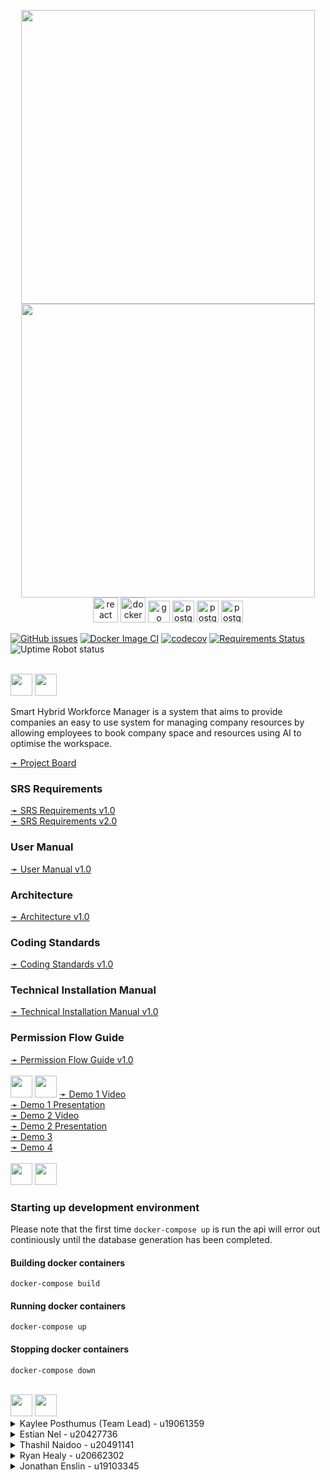 
<!-- Logo  -->
<p align="center">
  <!-- Light Mode -->
  <img src="https://user-images.githubusercontent.com/84448921/166220712-adc6088e-7907-4689-8925-305a949aeee9.png#gh-light-mode-only" height=470/>
  <!-- Dark Mode -->
  <img src="https://user-images.githubusercontent.com/84448921/166219030-4eece490-8184-4cff-bbcb-8d23512ffe20.png#gh-dark-mode-only" height=470/>
  <br>
  <img src="https://upload.wikimedia.org/wikipedia/commons/a/a7/React-icon.svg" alt="react" width="40" height="40"/>
  <img src="https://upload.wikimedia.org/wikipedia/commons/4/4e/Docker_%28container_engine%29_logo.svg" alt="docker" height="40"/>
  <img src="https://upload.wikimedia.org/wikipedia/commons/0/05/Go_Logo_Blue.svg" alt="go" height="35"/>
  <img src="https://upload.wikimedia.org/wikipedia/commons/2/29/Postgresql_elephant.svg" alt="postgres" height="35"/>
  <img src="https://user-images.githubusercontent.com/53088824/172166404-d2055f12-5dac-4876-9a87-2f9b01b89893.png" alt="postgres" height="35"/>
  <img src="https://user-images.githubusercontent.com/53088824/172166602-ceb6f817-bd28-4a3a-ac45-9eecc4932f9b.svg" alt="postgres" height="35"/>
</p>

<a href = "https://github.com/COS301-SE-2022/Smart-Hybrid-Workforce-manager/issues"><img alt="GitHub issues" src="https://img.shields.io/github/issues/COS301-SE-2022/Smart-Hybrid-Workforce-manager"></a>
[![Docker Image CI](https://github.com/COS301-SE-2022/Smart-Hybrid-Workforce-manager/actions/workflows/deploy.yml/badge.svg)](https://github.com/COS301-SE-2022/Smart-Hybrid-Workforce-manager/actions/workflows/deploy.yml)
[![codecov](https://codecov.io/gh/COS301-SE-2022/Smart-Hybrid-Workforce-manager/branch/master/graph/badge.svg?token=FP6940JI0D)](https://codecov.io/gh/COS301-SE-2022/Smart-Hybrid-Workforce-manager)
[![Requirements Status](https://requires.io/github/InThePipeFiveByFive/Smart-Hybrid-Workforce-manager/requirements.svg?branch=master)](https://requires.io/github/InThePipeFiveByFive/Smart-Hybrid-Workforce-manager/requirements/?branch=master) 
<img alt="Uptime Robot status" src="https://img.shields.io/uptimerobot/status/m791728122-d14beed6408606d9175acebf">

<br>

<!-- Description  -->
<!-- Light Mode -->
<img src="https://user-images.githubusercontent.com/53088824/167407018-12453be2-203a-445e-9c3d-0f50c2fa6293.png#gh-light-mode-only" height=35/>
<!-- Dark Mode -->
<img src="https://user-images.githubusercontent.com/53088824/167407001-1c69efc3-2f7e-449d-9952-03e34aef579f.png#gh-dark-mode-only" height=35/>

Smart Hybrid Workforce Manager is a system that aims to provide companies an easy to use system for managing company resources by allowing employees to book company space and resources using AI to optimise the workspace.

<a href="https://github.com/COS301-SE-2022/Smart-Hybrid-Workforce-manager/projects" target="_blank">
  ➛ Project Board<br>
</a> 

### SRS Requirements

<a href="https://drive.google.com/file/d/1P8EYnATIvTuzI92zB5p3PX_Cp5whZi45/view?usp=sharing" target="_blank">
  ➛ SRS Requirements v1.0<br>
</a> 
<a href="https://drive.google.com/file/d/1nA5BDkb-0W2gQ5Xp25A9YvOM9bbOvX94/view?usp=sharing" target="_blank">
  ➛ SRS Requirements v2.0<br>
</a> 

### User Manual

<a href="https://drive.google.com/file/d/1ffPNxu-At3yxPxNehlCiKJTz4YlE-Hch/view?usp=sharing" target="_blank">
  ➛ User Manual v1.0<br>
</a> 

### Architecture

<a href="https://drive.google.com/file/d/1_2_nVj66BKjmjlVeKUnX7H8g3KSUlAAj/view?usp=sharing" target="_blank">
  ➛ Architecture v1.0<br>
</a> 

### Coding Standards

<a href="https://drive.google.com/file/d/1E5KiVsls6vi4VURzq8LbePat-SF3VYyv/view?usp=sharing" target="_blank">
  ➛ Coding Standards v1.0<br>
</a> 

### Technical Installation Manual

<a href="https://drive.google.com/file/d/1WggLGNJAQABxYgEQkVapfU78BCJu4G2N/view?usp=sharing" target="_blank">
  ➛ Technical Installation Manual v1.0<br>
</a> 

### Permission Flow Guide

<a href="https://drive.google.com/file/d/1eiyuevQBveD41sLYmI3Sp1Gdl3zlBqpx/view?usp=sharing" target="_blank">
  ➛ Permission Flow Guide v1.0<br>
</a> 

<br>

<!--Demo Information -->
<!-- Light Mode -->
<img src="https://user-images.githubusercontent.com/53088824/167414148-c20f5db2-2c61-423a-8611-cf5b39fc5c7a.png#gh-light-mode-only" height=35/>
<!-- Dark Mode -->
<img src="https://user-images.githubusercontent.com/53088824/167414102-bf02aafc-c50c-40db-88bf-671a0e7a345d.png#gh-dark-mode-only" height=35/>

<a href="https://drive.google.com/file/d/1Ie_8NZNK5KYC1meSEZ1z6F-E5rxnZH6L/view?usp=sharing" target="_blank">
  ➛ Demo 1 Video<br>
</a>
<a href="https://drive.google.com/file/d/19aGbydlYjP7VNsrecyodfphOxQlFE_kn/view?usp=sharing" target="_blank">
  ➛ Demo 1 Presentation<br>
</a> 
<a href="https://drive.google.com/file/d/1tdKq7UG-QFVdbF707Krwku3s3XBLsHHU/view?usp=sharing" target="_blank">
  ➛ Demo 2 Video<br>
</a>
<a href="https://drive.google.com/file/d/1AmSAFxEOtFoHWTqlOaQfrDKmoL14LMdL/view?usp=sharing" target="_blank">
  ➛ Demo 2 Presentation<br>
</a> 
<a href="#" target="_blank">
  ➛ Demo 3<br>
</a> 
<a href="#" target="_blank">
  ➛ Demo 4<br>
</a> 

<br>

<!-- General  -->
<!-- Light Mode -->
<img src="https://user-images.githubusercontent.com/53088824/167407476-7f988fa6-74d2-47c0-a5e0-d7f59b1ffb89.png#gh-light-mode-only" height=35/>
<!-- Dark Mode -->
<img src="https://user-images.githubusercontent.com/53088824/167407489-c3937a87-4451-4d5b-aa6a-afeeb0f89037.png#gh-dark-mode-only" height=35/>

### Starting up development environment
Please note that the first time `docker-compose up` is run the api will error out continiously until the database generation has been completed.

#### Building docker containers
    docker-compose build

#### Running docker containers
    docker-compose up

#### Stopping docker containers
    docker-compose down

<br>

<!-- The Team  -->
<!-- Light Mode -->
<img src="https://user-images.githubusercontent.com/53088824/167410792-04241b41-8c78-424c-8b64-413b23cec3d3.png#gh-light-mode-only" height=35/>
<!-- Dark Mode -->
<img src="https://user-images.githubusercontent.com/53088824/167410777-8bc10082-b4d1-40b3-9754-79fa28aac685.png#gh-dark-mode-only" height=35/>

<!-- Kaylee Posthumus -->
<details><summary>Kaylee Posthumus (Team Lead) - u19061359</summary><br>
  
<img align="right" src="https://user-images.githubusercontent.com/53088824/167909265-faf15baa-b44c-41ab-8d15-671dd00576eb.jpg" width=150>

<p>
I am a 3rd year Computer Science Student at the University of Pretoria. I have worked on large web based applications as well as some network based system applications. I have been tutoring for the University for two years in the Computer Science Department.
</p>

<a href="https://github.com/KayleePosthumus" target="_blank">
  <img src="https://user-images.githubusercontent.com/84448921/166214155-e8d55954-b938-4d76-98c4-d81550ead884.svg"/>
</a> 
<a href="https://www.linkedin.com/in/kaylee-posthumus-1a538b238/" target="_blank">
  <img src="https://user-images.githubusercontent.com/84448921/166214367-3bfaf22d-15bc-4db9-8ca3-48e8288509ee.svg"/>
</a>
<br><br><br>
</details>

<!-- Estian Nel -->
<details><summary>Estian Nel - u20427736</summary><br>
  
<img align="right" src="https://user-images.githubusercontent.com/53088824/167908773-7cd33a86-4b84-4dd9-8fa4-0401c1cb01d7.png" width=150/>

<p>
I am a 3rd year BSc Comp Sci student at the University of Pretoria and I plan on starting to work after my degree and work part time as I am doing my honours degree. I love learning new technologies and I have a large interest in machine learning as well as back-end development.
</p>

<a href="https://github.com/ListlessPanda" target="_blank">
  <img src="https://user-images.githubusercontent.com/84448921/166214155-e8d55954-b938-4d76-98c4-d81550ead884.svg"/>
</a> 
<a href="https://www.linkedin.com/in/estian-nel-061296238/" target="_blank">
  <img src="https://user-images.githubusercontent.com/84448921/166214367-3bfaf22d-15bc-4db9-8ca3-48e8288509ee.svg"/>
</a>
<br><br><br>
</details>

<!-- Thashil Naidoo -->
<details><summary>Thashil Naidoo - u20491141</summary><br>
  
<img align="right" src="https://user-images.githubusercontent.com/53088824/167909359-402cb056-26cf-459a-8880-1c840cb3631a.png" width=150>

<p>
I am a 3rd year BSc Computer Science student. I have a great interest in both computer graphics and AI. After completing my honours next year, I plan on working full time as a software engineer. I enjoy challenging myself to learn new concepts as well as encouraging others to always do their best.
</p>

<a href="https://github.com/Thashil" target="_blank">
  <img src="https://user-images.githubusercontent.com/84448921/166214155-e8d55954-b938-4d76-98c4-d81550ead884.svg"/>
</a> 
<a href="https://www.linkedin.com/in/thashilnaidoo/" target="_blank">
  <img src="https://user-images.githubusercontent.com/84448921/166214367-3bfaf22d-15bc-4db9-8ca3-48e8288509ee.svg"/>
</a>
<br><br><br>
</details>

<!-- Ryan Healy -->
<details><summary>Ryan Healy - u20662302</summary><br>
  
<img align="right" src="https://user-images.githubusercontent.com/53088824/167909178-d4b1d9ce-0f81-4f48-a54e-084576e805bd.jpg" width=150>

<p>
I am a 3rd year BSc Computer Science student. I am passionate about artificial intelligence and mathematics. I plan on completing my honours degree next year before working as a software engineer.
</p>

<a href="https://github.com/InThePipeFiveByFive" target="_blank">
  <img src="https://user-images.githubusercontent.com/84448921/166214155-e8d55954-b938-4d76-98c4-d81550ead884.svg"/>
</a> 
<a href="https://www.linkedin.com/in/ryan-healy-6a4389238/" target="_blank">
  <img src="https://user-images.githubusercontent.com/84448921/166214367-3bfaf22d-15bc-4db9-8ca3-48e8288509ee.svg"/>
</a>
<br><br><br><br><br><br>
</details>

<!-- Jonathan Enslin -->
<details><summary>Jonathan Enslin - u19103345</summary><br>
  
<img align="right" src="https://user-images.githubusercontent.com/53088824/167909417-f4965e66-c104-4ae2-b363-aa23e37fa29a.jpg" width=150>

<p>
I am a 3rd year BSc Information and Knowledge systems student, specialising in data science. I have a great interest in AI and theoretical computer science, and a thorough understanding and intuition in the fields of mathematics, and physics.
</p>

<a href="https://github.com/JonathanEnslin" target="_blank">
  <img src="https://user-images.githubusercontent.com/84448921/166214155-e8d55954-b938-4d76-98c4-d81550ead884.svg"/>
</a> 
<a href="https://www.linkedin.com/in/jonathan-enslin-947293238/" target="_blank">
  <img src="https://user-images.githubusercontent.com/84448921/166214367-3bfaf22d-15bc-4db9-8ca3-48e8288509ee.svg"/>
</a>
<br><br><br><br><br><br>
</details>

<br>
